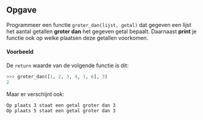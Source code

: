 ## Opgave

Programmeer een functie `groter_dan(lijst, getal)` dat gegeven een lijst het aantal getallen **groter dan** het gegeven getal bepaalt. Daarnaast **print** je functie ook op welke plaatsen deze getallen voorkomen.

#### Voorbeeld

De `return` waarde van de volgende functie is dit:
```python
>>> groter_dan([1, 2, 3, 4, 1, 6], 3)
2
```

Maar er verschijnt ook:

```
Op plaats 3 staat een getal groter dan 3
Op plaats 5 staat een getal groter dan 3
```
